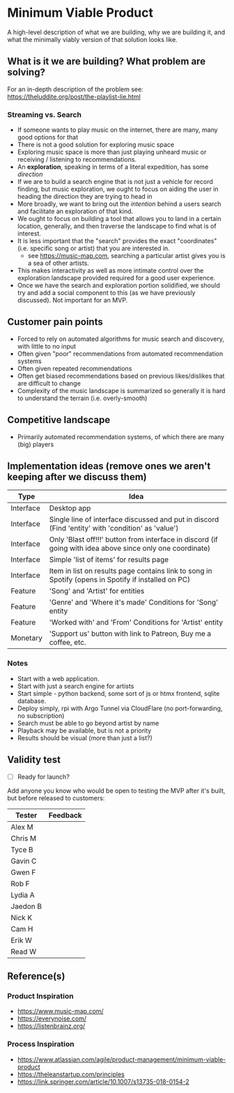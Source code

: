# Minimum Viable Product
A high-level description of what we are building, why we are building it, and what the minimally viably version of that solution looks like.

## What is it we are building? What problem are solving?

For an in-depth description of the problem see: https://theluddite.org/post/the-playlist-lie.html

### Streaming vs. Search

- If someone wants to play music on the internet, there are many, many good options for that
- There is not a good solution for exploring music space
- Exploring music space is more than just playing unheard music or receiving / listening to recommendations.
- An **exploration**, speaking in terms of a literal expedition, has some *direction*
- If we are to build a search engine that is not just a vehicle for record finding, but music exploration,
    we ought to focus on aiding the user in heading the direction they are trying to head in
- More broadly, we want to bring out the *intention* behind a users search and facilitate an exploration of that kind.
- We ought to focus on building a tool that allows you to land in a certain location, generally, and then traverse the landscape to find what is of interest.
- It is less important that the "search" provides the exact "coordinates" (i.e. specific song or artist) that you are interested in.
    - see https://music-map.com, searching a particular artist gives you is a sea of other artists.
- This makes interactivity as well as more intimate control over the exploration landscape provided required for a good user experience.
- Once we have the search and exploration portion solidified, we should try and add a social component to this (as we have previously discussed). Not important for an MVP.

## Customer pain points
* Forced to rely on automated algorithms for music search and discovery, with little to no input
* Often given "poor" recommendations from automated recommendation systems
* Often given repeated recommendations
* Often get biased recommendations based on previous likes/dislikes that are difficult to change
* Complexity of the music landscape is summarized so generally it is hard to understand the terrain (i.e. overly-smooth)

## Competitive landscape
* Primarily automated recommendation systems, of which there are many (big) players

## Implementation ideas (remove ones we aren't keeping after we discuss them)
| Type      | Idea        |
| --------- | ----------- |
| Interface | Desktop app | 
| Interface | Single line of interface discussed and put in discord (Find 'entity' with 'condition' as 'value') |
| Interface | Only 'Blast off!!!' button from interface in discord (if going with idea above since only one coordinate) |
| Interface | Simple 'list of items' for results page |
| Interface | Item in list on results page contains link to song in Spotify (opens in Spotify if installed on PC) |
| Feature   | 'Song' and 'Artist' for entities |
| Feature   | 'Genre' and 'Where it's made' Conditions for 'Song' entity |
| Feature   | 'Worked with' and 'From' Conditions for 'Artist' entity |
| Monetary  | 'Support us' button with link to Patreon, Buy me a coffee, etc. |

### Notes
- Start with a web application.
- Start with just a search engine for artists
- Start simple - python backend, some sort of js or htmx frontend, sqlite database.
- Deploy simply, rpi with Argo Tunnel via CloudFlare (no port-forwarding, no subscription)
- Search must be able to go beyond artist by name
- Playback may be available, but is not a priority
- Results should be visual (more than just a list?)

## Validity test 
- [ ] Ready for launch?

Add anyone you know who would be open to testing the MVP after it's built, but before released to customers:

| Tester       | Feedback                           | 
| ------------ | ---------------------------------- |
| Alex M       |
| Chris M      |
| Tyce B       |
| Gavin C      |
| Gwen F       |
| Rob F        |
| Lydia A      |
| Jaedon B     |
| Nick K       |
| Cam H        |
| Erik W       |
| Read W       |

  
## Reference(s)
### Product Inspiration
* https://www.music-map.com/
* https://everynoise.com/
* https://listenbrainz.org/
### Process Inspiration
* https://www.atlassian.com/agile/product-management/minimum-viable-product
* https://theleanstartup.com/principles
* https://link.springer.com/article/10.1007/s13735-018-0154-2
